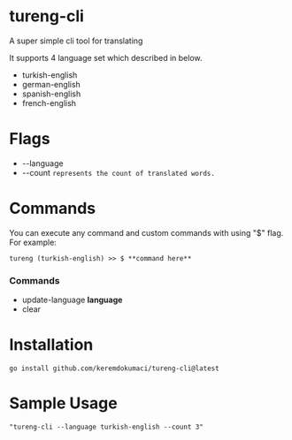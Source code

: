 # tureng-cli

A super simple cli tool for translating

It supports 4 language set which described in below.

- turkish-english
- german-english
- spanish-english
- french-english

# Flags

- --language
- --count `represents the count of translated words.`

# Commands

You can execute any command and custom commands with using "$" flag. For example:

    tureng (turkish-english) >> $ **command here**

### Commands

- update-language **language**
- clear

# Installation

    go install github.com/keremdokumaci/tureng-cli@latest

# Sample Usage

    "tureng-cli --language turkish-english --count 3"
